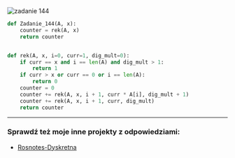 <picture>
  <source srcset="../../srt/zbior_zadan/144.png" media="(prefers-color-scheme: light)">
  <source srcset="../../srt/zbior_zadan/black_144.png" media="(prefers-color-scheme: dark)">
  <img src="../../srt/zbior_zadan/black_144.png" alt="zadanie 144">
</picture>

```python
def Zadanie_144(A, x):
    counter = rek(A, x)
    return counter


def rek(A, x, i=0, curr=1, dig_mult=0):
    if curr == x and i == len(A) and dig_mult > 1:
        return 1
    if curr > x or curr == 0 or i == len(A):
        return 0
    counter = 0
    counter += rek(A, x, i + 1, curr * A[i], dig_mult + 1)
    counter += rek(A, x, i + 1, curr, dig_mult)
    return counter

```

---
### Sprawdź też moje inne projekty z odpowiedziami:
- [Rosnotes-Dyskretna](https://github.com/kamilGie/Rosnotes-Dyskretna)
